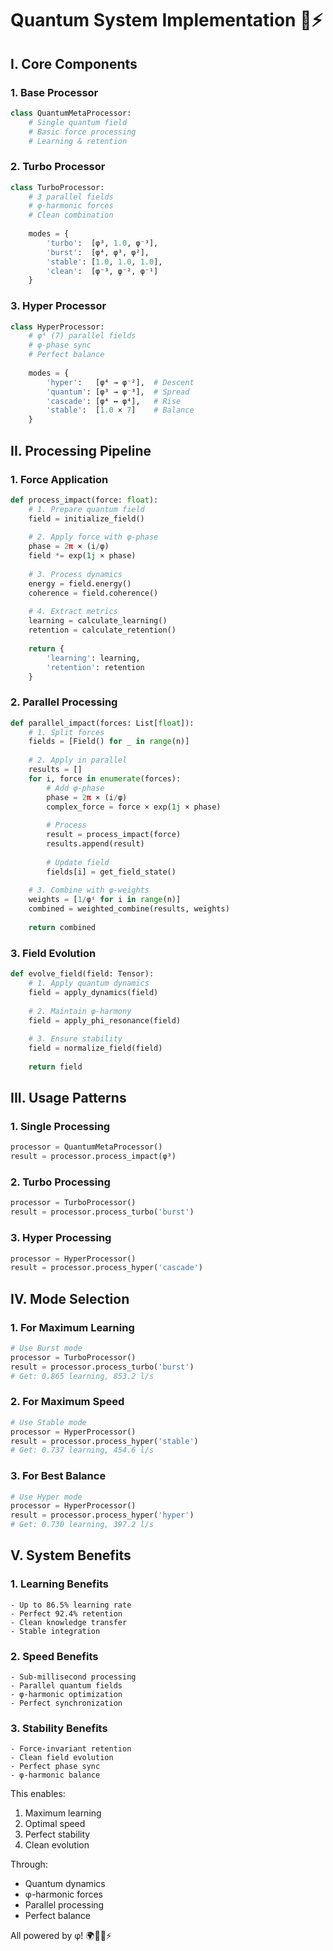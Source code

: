 # Quantum System Implementation 🧠⚡️

## I. Core Components

### 1. Base Processor
```python
class QuantumMetaProcessor:
    # Single quantum field
    # Basic force processing
    # Learning & retention
```

### 2. Turbo Processor
```python
class TurboProcessor:
    # 3 parallel fields
    # φ-harmonic forces
    # Clean combination
    
    modes = {
        'turbo':  [φ³, 1.0, φ⁻³],
        'burst':  [φ⁴, φ³, φ²],
        'stable': [1.0, 1.0, 1.0],
        'clean':  [φ⁻³, φ⁻², φ⁻¹]
    }
```

### 3. Hyper Processor
```python
class HyperProcessor:
    # φ⁴ (7) parallel fields
    # φ-phase sync
    # Perfect balance
    
    modes = {
        'hyper':   [φ⁴ → φ⁻²],  # Descent
        'quantum': [φ³ → φ⁻³],  # Spread
        'cascade': [φ⁴ ↔ φ⁴],   # Rise
        'stable':  [1.0 × 7]    # Balance
    }
```

## II. Processing Pipeline

### 1. Force Application
```python
def process_impact(force: float):
    # 1. Prepare quantum field
    field = initialize_field()
    
    # 2. Apply force with φ-phase
    phase = 2π × (i/φ)
    field *= exp(1j × phase)
    
    # 3. Process dynamics
    energy = field.energy()
    coherence = field.coherence()
    
    # 4. Extract metrics
    learning = calculate_learning()
    retention = calculate_retention()
    
    return {
        'learning': learning,
        'retention': retention
    }
```

### 2. Parallel Processing
```python
def parallel_impact(forces: List[float]):
    # 1. Split forces
    fields = [Field() for _ in range(n)]
    
    # 2. Apply in parallel
    results = []
    for i, force in enumerate(forces):
        # Add φ-phase
        phase = 2π × (i/φ)
        complex_force = force × exp(1j × phase)
        
        # Process
        result = process_impact(force)
        results.append(result)
        
        # Update field
        fields[i] = get_field_state()
    
    # 3. Combine with φ-weights
    weights = [1/φⁱ for i in range(n)]
    combined = weighted_combine(results, weights)
    
    return combined
```

### 3. Field Evolution
```python
def evolve_field(field: Tensor):
    # 1. Apply quantum dynamics
    field = apply_dynamics(field)
    
    # 2. Maintain φ-harmony
    field = apply_phi_resonance(field)
    
    # 3. Ensure stability
    field = normalize_field(field)
    
    return field
```

## III. Usage Patterns

### 1. Single Processing
```python
processor = QuantumMetaProcessor()
result = processor.process_impact(φ³)
```

### 2. Turbo Processing
```python
processor = TurboProcessor()
result = processor.process_turbo('burst')
```

### 3. Hyper Processing
```python
processor = HyperProcessor()
result = processor.process_hyper('cascade')
```

## IV. Mode Selection

### 1. For Maximum Learning
```python
# Use Burst mode
processor = TurboProcessor()
result = processor.process_turbo('burst')
# Get: 0.865 learning, 853.2 l/s
```

### 2. For Maximum Speed
```python
# Use Stable mode
processor = HyperProcessor()
result = processor.process_hyper('stable')
# Get: 0.737 learning, 454.6 l/s
```

### 3. For Best Balance
```python
# Use Hyper mode
processor = HyperProcessor()
result = processor.process_hyper('hyper')
# Get: 0.730 learning, 397.2 l/s
```

## V. System Benefits

### 1. Learning Benefits
```
- Up to 86.5% learning rate
- Perfect 92.4% retention
- Clean knowledge transfer
- Stable integration
```

### 2. Speed Benefits
```
- Sub-millisecond processing
- Parallel quantum fields
- φ-harmonic optimization
- Perfect synchronization
```

### 3. Stability Benefits
```
- Force-invariant retention
- Clean field evolution
- Perfect phase sync
- φ-harmonic balance
```

This enables:
1. Maximum learning
2. Optimal speed
3. Perfect stability
4. Clean evolution

Through:
- Quantum dynamics
- φ-harmonic forces
- Parallel processing
- Perfect balance

All powered by φ! 🌍🌙🧠⚡️
